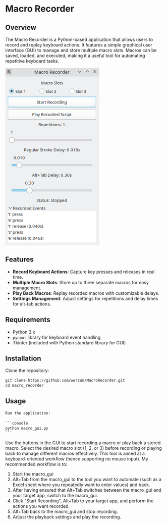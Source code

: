 # Macro Recorder

## Overview

The Macro Recorder is a Python-based application that allows users to record and replay keyboard actions. It features a simple graphical user interface (GUI) to manage and store multiple macro slots. Macros can be saved, loaded, and executed, making it a useful tool for automating repetitive keyboard tasks.

![GUI Sample](sample_image.png)

## Features

- **Record Keyboard Actions**: Capture key presses and releases in real time.
- **Multiple Macro Slots**: Store up to three separate macros for easy management.
- **Play Back Macros**: Replay recorded macros with customizable delays.
- **Settings Management**: Adjust settings for repetitions and delay times for alt-tab actions.

## Requirements

- Python 3.x
- `pynput` library for keyboard event handling
- Tkinter (included with Python standard library for GUI)

## Installation

   Clone the repository:

   ```console
   git clone https://github.com/werzum/MacroRecorder.git
   cd macro_recorder
   ```

## Usage

    Run the application:

    ```console
    python macro_gui.py
    ```
  
  Use the buttons in the GUI to start recording a macro or play back a stored macro.
  Select the desired macro slot (1, 2, or 3) before recording or playing back to manage different macros effectively.
  This tool is aimed at a keyboard-oriented workflow (hence supporting no mouse input). My recommended workflow is to:
  
  1. Start the macro_gui
  2. Alt+Tab from the macro_gui to the tool you want to automate (such as a Excel sheet where you repeatedly want to enter values) and back.
  3. After having ensured that Alt+Tab switches between the macro_gui and your target app, switch to the macro_gui.
  4. Click "Start Recording", Alt+Tab to your target app, and perform the actions you want recorded.
  5. Alt+Tab back to the macro_gui and stop recording.
  6. Adjust the playback settings and play the recording.
